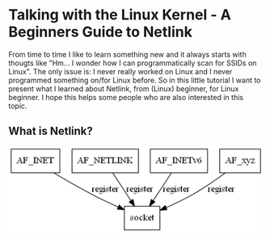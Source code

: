 # Talking with the Linux Kernel - A Beginners Guide to Netlink

From time to time I like to learn something new and it always starts with thougts like "Hm... I wonder how I can programmatically scan for SSIDs on Linux". The only issue is: I never really worked on Linux and I never programmed something on/for Linux before. So in this little tutorial I want to present what I learned about Netlink, from (Linux) beginner, for Linux beginner. I hope this helps some people who are also interested in this topic.

## What is Netlink?



![socket registration](https://github.com/maurchde/linux/raw/master/images/register.png)

